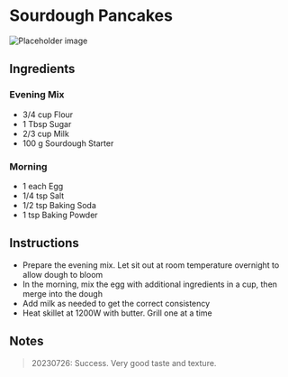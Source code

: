 # Sourdough Pancakes

![Placeholder image](https://via.placeholder.com/300)

## Ingredients

### Evening Mix

- 3/4 cup Flour
- 1 Tbsp Sugar
- 2/3 cup Milk
- 100 g Sourdough Starter

### Morning

- 1 each Egg
- 1/4 tsp Salt
- 1/2 tsp Baking Soda
- 1 tsp Baking Powder

## Instructions

- Prepare the evening mix. Let sit out at room temperature overnight to allow dough to bloom
- In the morning, mix the egg with additional ingredients in a cup, then merge into the dough
- Add milk as needed to get the correct consistency 
- Heat skillet at 1200W with butter. Grill one at a time

## Notes

> 20230726: Success. Very good taste and texture.
